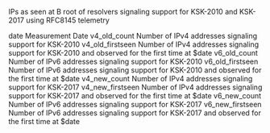 IPs as seen at B root of resolvers signaling support for KSK-2010 and  KSK-2017 using RFC8145 telemetry

date				Measurement Date
v4_old_count		Number of IPv4 addresses signaling support for KSK-2010
v4_old_firstseen	Number of IPv4 addresses signaling support for KSK-2010 and observed for the first time at $date
v6_old_count		Number of IPv6 addresses signaling support for KSK-2010
v6_old_firstseen	Number of IPv6 addresses signaling support for KSK-2010 and observed for the first time at $date
v4_new_count		Number of IPv4 addresses signaling support for KSK-2017
v4_new_firstseen	Number of IPv4 addresses signaling support for KSK-2017 and observed for the first time at $date
v6_new_count		Number of IPv6 addresses signaling support for KSK-2017
v6_new_firstseen	Number of IPv6 addresses signaling support for KSK-2017 and observed for the first time at $date